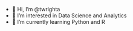 - 👋 Hi, I’m @twrighta
- 👀 I’m interested in Data Science and Analytics
- 🌱 I’m currently learning Python and R

<!---
twrighta/twrighta is a ✨ special ✨ repository because its `README.md` (this file) appears on your GitHub profile.
You can click the Preview link to take a look at your changes.
--->
